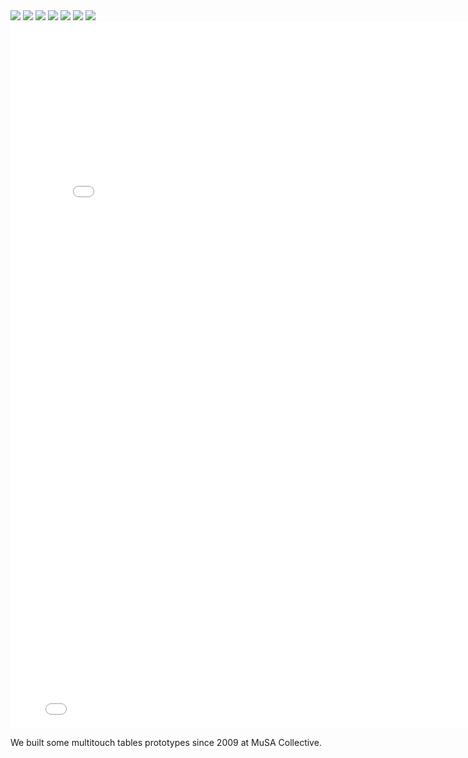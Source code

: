 <img src="http://farm5.staticflickr.com/4116/4898840998_41a78c7dca_o.jpg" />

<img src="http://farm8.staticflickr.com/7405/11312408474_c8f3cd4bca_b.jpg" />

<img src="http://farm5.staticflickr.com/4118/4898609792_7d50bdf62d_b.jpg" />

<img src="http://farm5.staticflickr.com/4102/4898250983_a6a46a2804_o.jpg" />

<img src="http://farm5.staticflickr.com/4075/4898844680_69dbf67141_o.jpg" />

<img src="http://farm4.staticflickr.com/3751/11312451633_e224098a08_b.jpg" />

<img src="http://farm4.staticflickr.com/3690/11312375436_ddd7081883_b.jpg" />

<iframe src="//player.vimeo.com/video/14654172?title=0&byline=0&portrait=0&color=ffffff" width="800" height="600" frameborder="0" webkitallowfullscreen mozallowfullscreen allowfullscreen></iframe>

<iframe src="//player.vimeo.com/video/9030458?title=0&amp;byline=0&amp;portrait=0&amp;color=ffffff" width="800" height="530" frameborder="0" webkitallowfullscreen mozallowfullscreen allowfullscreen></iframe>

We built some multitouch tables prototypes since 2009 at MuSA Collective.